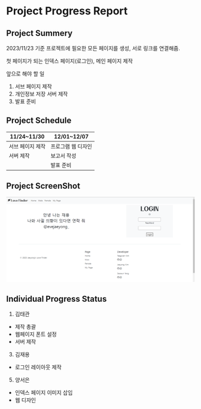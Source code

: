 # Project Progress Report

## Project Summery
2023/11/23 기준 프로젝트에 필요한 모든 페이지를 생성, 서로 링크를 연결해줌.

첫 페이지가 되는 인덱스 페이지(로그인), 메인 페이지 제작

앞으로 해야 할 일
1. 서브 페이지 제작
2. 개인정보 저장 서버 제작
3. 발표 준비

## Project Schedule
|11/24~11/30|12/01~12/07|
|-----------|-----------|
|서브 페이지 제작|프로그램 웹 디자인|
|서버 제작|보고서 작성|
||발표 준비|

## Project ScreenShot
![Image](/images/KakaoTalk_20231122_014547925.png)

## Individual Progress Status
1. 김태관
 - 제작 총괄
 - 웹페이지 폰트 설정
 - 서버 제작
  
3. 김재용
 - 로그인 레이아웃 제작

5. 양서은
 - 인덱스 페이지 이미지 삽입
 - 웹 디자인
